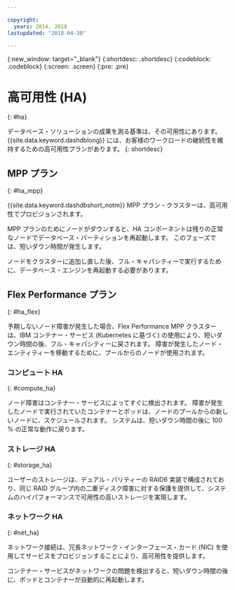 ```yaml
---

copyright:
  years: 2014, 2018
lastupdated: "2018-04-30"

---
```


<!-- Attribute definitions --> 
{:new_window: target="_blank"}
{:shortdesc: .shortdesc}
{:codeblock: .codeblock}
{:screen: .screen}
{:pre: .pre}

# 高可用性 (HA) 
{: #ha}

データベース・ソリューションの成果を測る基準は、その可用性にあります。 {{site.data.keyword.dashdblong}} には、お客様のワークロードの継続性を維持するための高可用性プランがあります。
{: shortdesc}

## MPP プラン
{: #ha_mpp}

{{site.data.keyword.dashdbshort_notm}} MPP プラン・クラスターは、高可用性でプロビジョンされます。  

MPP プランのためにノードがダウンすると、HA コンポーネントは残りの正常なノードでデータベース・パーティションを再起動します。 このフェーズでは、短いダウン時間が発生します。 

ノードをクラスターに追加し直した後、フル・キャパシティーで実行するために、データベース・エンジンを再起動する必要があります。 

## Flex Performance プラン
{: #ha_flex}

予期しないノード障害が発生した場合、Flex Performance MPP クラスターは、IBM コンテナー・サービス (Kubernetes に基づく) の使用により、短いダウン時間の後、フル・キャパシティーに戻されます。 障害が発生したノード・エンティティーを移動するために、プールからのノードが使用されます。 

### コンピュート HA
{: #compute_ha}

ノード障害はコンテナー・サービスによってすぐに検出されます。 障害が発生したノードで実行されていたコンテナーとポッドは、ノードのプールからの新しいノードに、スケジュールされます。 システムは、短いダウン時間の後に 100 % の正常な動作に戻ります。

### ストレージ HA
{: #storage_ha}

ユーザーのストレージは、デュアル・パリティーの RAID6 実装で構成されており、同じ RAID グループ内の二重ディスク障害に対する保護を提供して、システムのハイパフォーマンスで可用性の高いストレージを実現します。

### ネットワーク HA
{: #net_ha}

ネットワーク接続は、冗長ネットワーク・インターフェース・カード (NIC) を使用してサービスをプロビジョンすることにより、高可用性を提供します。 

コンテナー・サービスがネットワークの問題を検出すると、短いダウン時間の後に、ポッドとコンテナーが自動的に再起動します。
